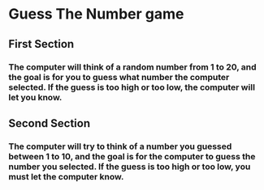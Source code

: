 # Guess The Number game

## First Section 
### The computer will think of a random number from 1 to 20, and the goal is for you to guess what number the computer selected. If the guess is too high or too low, the computer will let you know.

## Second Section 
### The computer will try to think of a number you guessed between 1 to 10, and the goal is for the computer to guess the number you selected. If the guess is too high or too low, you must let the computer know. 